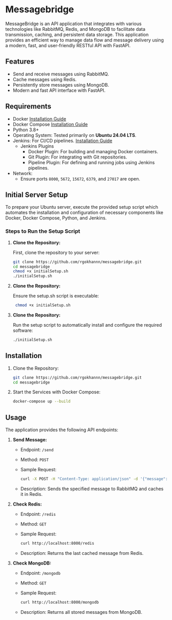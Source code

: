 
# Messagebridge

MessageBridge is an API application that integrates with various technologies like RabbitMQ, Redis, and MongoDB to facilitate data transmission, caching, and persistent data storage. This application provides an efficient way to manage data flow and message delivery using a modern, fast, and user-friendly RESTful API with FastAPI.
## Features

- Send and receive messages using RabbitMQ.
- Cache messages using Redis.
- Persistently store messages using MongoDB.
- Modern and fast API interface with FastAPI.

  
## Requirements

- Docker [Installation Guide](https://docs.docker.com/get-docker/)
- Docker Compose [Installation Guide](https://docs.docker.com/compose/install/)
- Python 3.8+
- Operating System: Tested primarily on **Ubuntu 24.04 LTS**.
- Jenkins: For CI/CD pipelines. [Installation Guide](https://www.jenkins.io/doc/book/installing/)
  - Jenkins Plugins
    - Docker Plugin: For building and managing Docker containers.
    - Git Plugin: For integrating with Git repositories.
    - Pipeline Plugin: For defining and running jobs using Jenkins pipelines.
- Network:
  - Ensure ports `8000`, `5672`, `15672`, `6379`, and `27017` are open.
## Initial Server Setup
To prepare your Ubuntu server, execute the provided setup script which automates the installation and configuration of necessary components like Docker, Docker Compose, Python, and Jenkins.

### Steps to Run the Setup Script

1. **Clone the Repository:**

   First, clone the repository to your server:

   ```bash
   git clone https://github.com/rgokhannn/messagebridge.git
   cd messagebridge
   chmod +x initialSetup.sh
   ./initialSetup.sh
   ```
2. **Clone the Repository:**

   Ensure the setup.sh script is executable:

   ```bash
    chmod +x initialSetup.sh
   ```
3. **Clone the Repository:**

   Run the setup script to automatically install and configure the required software:

   ```bash
   ./initialSetup.sh
   ```
## Installation

1. Clone the Repository:

   ```bash
   git clone https://github.com/rgokhannn/messagebridge.git
   cd messagebridge
   ```
2. Start the Services with Docker Compose:
   ```bash
   docker-compose up --build
   ```
## Usage

The application provides the following API endpoints:

1. **Send Message:**

   - Endpoint: `/send`
   - Method: `POST`
   - Sample Request:

     ```bash
     curl -X POST -H "Content-Type: application/json" -d '{"message": "Your Message"}' http://localhost:8000/send
     ```

   - Description: Sends the specified message to RabbitMQ and caches it in Redis.

2. **Check Redis:**

   - Endpoint: `/redis`
   - Method: `GET`
   - Sample Request:

     ```bash
     curl http://localhost:8000/redis
     ```

   - Description: Returns the last cached message from Redis.

3. **Check MongoDB:**

   - Endpoint: `/mongodb`
   - Method: `GET`
   - Sample Request:

     ```bash
     curl http://localhost:8000/mongodb
     ```

   - Description: Returns all stored messages from MongoDB.